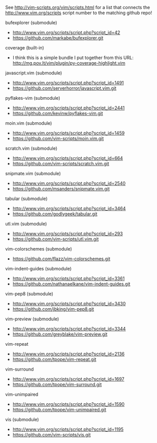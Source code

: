 See http://vim-scripts.org/vim/scripts.html for a list that connects the 
http://www.vim.org/scripts script number to the matching github repo!


bufexplorer (submodule)
*   http://www.vim.org/scripts/script.php?script_id=42
*   https://github.com/markabe/bufexplorer.git

coverage (built-in)
*   I think this is a simple bundle I put together from this URL:
    http://mg.pov.lt/vim/plugin/py-coverage-highlight.vim

javascript.vim (submodule)
*   http://www.vim.org/scripts/script.php?script_id=1491
*   https://github.com/serverhorror/javascript.vim.git

pyflakes-vim (submodule)
*   http://www.vim.org/scripts/script.php?script_id=2441
*   https://github.com/kevinw/pyflakes-vim.git

moin.vim (submodule)
*   http://www.vim.org/scripts/script.php?script_id=1459
*   https://github.com/vim-scripts/moin.vim.git

scratch.vim (submodule)
*   http://www.vim.org/scripts/script.php?script_id=664
*   https://github.com/vim-scripts/scratch.vim.git

snipmate.vim (submodule)
*   http://www.vim.org/scripts/script.php?script_id=2540
*   https://github.com/msanders/snipmate.vim.git

tabular (submodule)
*   http://www.vim.org/scripts/script.php?script_id=3464
*   https://github.com/godlygeek/tabular.git

utl.vim (submodule)
*   http://www.vim.org/scripts/script.php?script_id=293
*   https://github.com/vim-scripts/utl.vim.git

vim-colorschemes (submodule)
*   https://github.com/flazz/vim-colorschemes.git

vim-indent-guides (submodule)
*   http://www.vim.org/scripts/script.php?script_id=3361
*   https://github.com/nathanaelkane/vim-indent-guides.git

vim-pep8 (submodule)
*   http://www.vim.org/scripts/script.php?script_id=3430
*   https://github.com/jbking/vim-pep8.git

vim-preview (submodule)
*   http://www.vim.org/scripts/script.php?script_id=3344
*   https://github.com/greyblake/vim-preview.git

vim-repeat
*   http://www.vim.org/scripts/script.php?script_id=2136
*   https://github.com/tpope/vim-repeat.git

vim-surround
*   http://www.vim.org/scripts/script.php?script_id=1697
*   https://github.com/tpope/vim-surround.git

vim-unimpaired
*   http://www.vim.org/scripts/script.php?script_id=1590
*   https://github.com/tpope/vim-unimpaired.git

vis (submodule)
*   http://www.vim.org/scripts/script.php?script_id=1195
*   https://github.com/vim-scripts/vis.git



